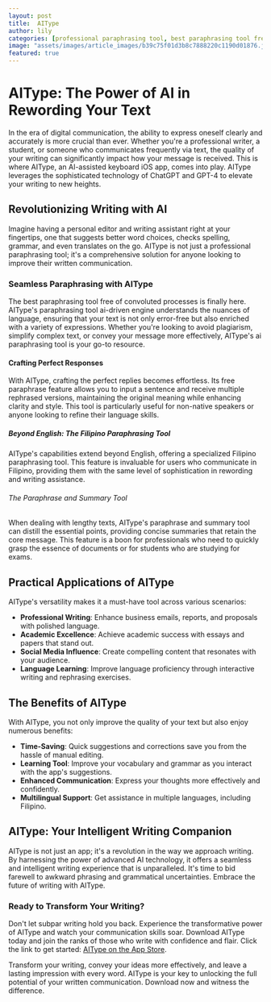 ```yaml
---
layout: post
title:  AIType
author: lily
categories: [professional paraphrasing tool, best paraphrasing tool free, paraphrasing tool ai, free paraphrase, ai paraphrasing tool, paraphrase and summary tool, filipino paraphrasing tool]
image: "assets/images/article_images/b39c75f01d3b8c7888220c1190d01876.jpg"
featured: true
---
```


# AIType: The Power of AI in Rewording Your Text

In the era of digital communication, the ability to express oneself clearly and accurately is more crucial than ever. Whether you're a professional writer, a student, or someone who communicates frequently via text, the quality of your writing can significantly impact how your message is received. This is where AIType, an AI-assisted keyboard iOS app, comes into play. AIType leverages the sophisticated technology of ChatGPT and GPT-4 to elevate your writing to new heights.

## Revolutionizing Writing with AI

Imagine having a personal editor and writing assistant right at your fingertips, one that suggests better word choices, checks spelling, grammar, and even translates on the go. AIType is not just a professional paraphrasing tool; it's a comprehensive solution for anyone looking to improve their written communication.

### Seamless Paraphrasing with AIType

The best paraphrasing tool free of convoluted processes is finally here. AIType's paraphrasing tool ai-driven engine understands the nuances of language, ensuring that your text is not only error-free but also enriched with a variety of expressions. Whether you're looking to avoid plagiarism, simplify complex text, or convey your message more effectively, AIType's ai paraphrasing tool is your go-to resource.

#### Crafting Perfect Responses

With AIType, crafting the perfect replies becomes effortless. Its free paraphrase feature allows you to input a sentence and receive multiple rephrased versions, maintaining the original meaning while enhancing clarity and style. This tool is particularly useful for non-native speakers or anyone looking to refine their language skills.

##### Beyond English: The Filipino Paraphrasing Tool

AIType's capabilities extend beyond English, offering a specialized Filipino paraphrasing tool. This feature is invaluable for users who communicate in Filipino, providing them with the same level of sophistication in rewording and writing assistance.

###### The Paraphrase and Summary Tool

When dealing with lengthy texts, AIType's paraphrase and summary tool can distill the essential points, providing concise summaries that retain the core message. This feature is a boon for professionals who need to quickly grasp the essence of documents or for students who are studying for exams.

## Practical Applications of AIType

AIType's versatility makes it a must-have tool across various scenarios:

- **Professional Writing**: Enhance business emails, reports, and proposals with polished language.
- **Academic Excellence**: Achieve academic success with essays and papers that stand out.
- **Social Media Influence**: Create compelling content that resonates with your audience.
- **Language Learning**: Improve language proficiency through interactive writing and rephrasing exercises.

## The Benefits of AIType

With AIType, you not only improve the quality of your text but also enjoy numerous benefits:

- **Time-Saving**: Quick suggestions and corrections save you from the hassle of manual editing.
- **Learning Tool**: Improve your vocabulary and grammar as you interact with the app's suggestions.
- **Enhanced Communication**: Express your thoughts more effectively and confidently.
- **Multilingual Support**: Get assistance in multiple languages, including Filipino.

## AIType: Your Intelligent Writing Companion

AIType is not just an app; it's a revolution in the way we approach writing. By harnessing the power of advanced AI technology, it offers a seamless and intelligent writing experience that is unparalleled. It's time to bid farewell to awkward phrasing and grammatical uncertainties. Embrace the future of writing with AIType.

### Ready to Transform Your Writing?

Don't let subpar writing hold you back. Experience the transformative power of AIType and watch your communication skills soar. Download AIType today and join the ranks of those who write with confidence and flair. Click the link to get started: [AIType on the App Store](https://apps.apple.com/us/app/aitype-grammar-check-keyboard/id6469163944).

Transform your writing, convey your ideas more effectively, and leave a lasting impression with every word. AIType is your key to unlocking the full potential of your written communication. Download now and witness the difference.